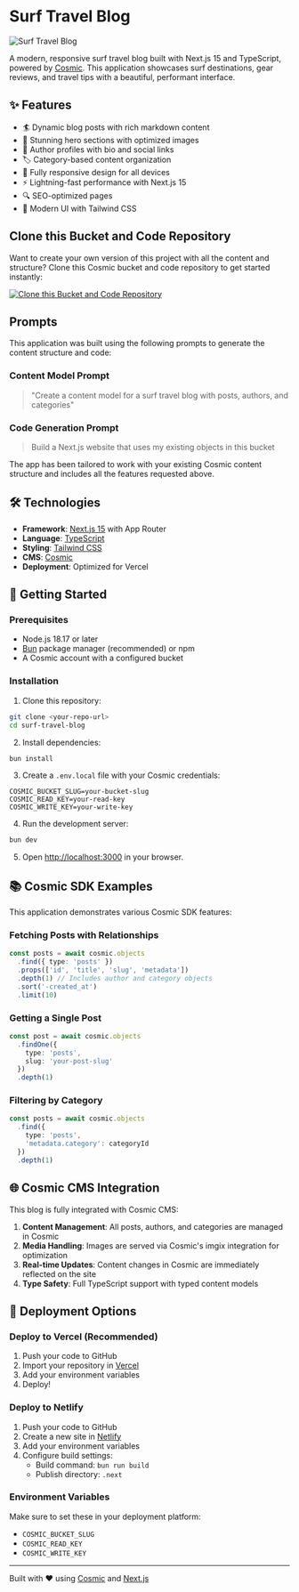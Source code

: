 # Surf Travel Blog

![Surf Travel Blog](https://imgix.cosmicjs.com/2cca3b00-761f-11f0-a051-23c10f41277a-photo-1502680390469-be75c86b636f-1754853669461.jpg?w=1200&h=300&fit=crop&auto=format,compress)

A modern, responsive surf travel blog built with Next.js 15 and TypeScript, powered by [Cosmic](https://www.cosmicjs.com). This application showcases surf destinations, gear reviews, and travel tips with a beautiful, performant interface.

## ✨ Features

- 🏄 Dynamic blog posts with rich markdown content
- 📸 Stunning hero sections with optimized images
- 👤 Author profiles with bio and social links
- 🏷️ Category-based content organization
- 📱 Fully responsive design for all devices
- ⚡ Lightning-fast performance with Next.js 15
- 🔍 SEO-optimized pages
- 🎨 Modern UI with Tailwind CSS

## Clone this Bucket and Code Repository

Want to create your own version of this project with all the content and structure? Clone this Cosmic bucket and code repository to get started instantly:

[![Clone this Bucket and Code Repository](https://img.shields.io/badge/Clone%20this%20Bucket-29abe2?style=for-the-badge&logo=cosmic&logoColor=white)](http://localhost:3040/projects/new?clone_bucket=6898ec38cb41bbbd80e22fcb&clone_repository=6898faffb9c8511fa3f67d95)

## Prompts

This application was built using the following prompts to generate the content structure and code:

### Content Model Prompt

> "Create a content model for a surf travel blog with posts, authors, and categories"

### Code Generation Prompt

> Build a Next.js website that uses my existing objects in this bucket

The app has been tailored to work with your existing Cosmic content structure and includes all the features requested above.

## 🛠️ Technologies

- **Framework**: [Next.js 15](https://nextjs.org/) with App Router
- **Language**: [TypeScript](https://www.typescriptlang.org/)
- **Styling**: [Tailwind CSS](https://tailwindcss.com/)
- **CMS**: [Cosmic](https://www.cosmicjs.com)
- **Deployment**: Optimized for Vercel

## 🚀 Getting Started

### Prerequisites

- Node.js 18.17 or later
- [Bun](https://bun.sh/) package manager (recommended) or npm
- A Cosmic account with a configured bucket

### Installation

1. Clone this repository:
```bash
git clone <your-repo-url>
cd surf-travel-blog
```

2. Install dependencies:
```bash
bun install
```

3. Create a `.env.local` file with your Cosmic credentials:
```env
COSMIC_BUCKET_SLUG=your-bucket-slug
COSMIC_READ_KEY=your-read-key
COSMIC_WRITE_KEY=your-write-key
```

4. Run the development server:
```bash
bun dev
```

5. Open [http://localhost:3000](http://localhost:3000) in your browser.

## 📚 Cosmic SDK Examples

This application demonstrates various Cosmic SDK features:

### Fetching Posts with Relationships
```typescript
const posts = await cosmic.objects
  .find({ type: 'posts' })
  .props(['id', 'title', 'slug', 'metadata'])
  .depth(1) // Includes author and category objects
  .sort('-created_at')
  .limit(10)
```

### Getting a Single Post
```typescript
const post = await cosmic.objects
  .findOne({
    type: 'posts',
    slug: 'your-post-slug'
  })
  .depth(1)
```

### Filtering by Category
```typescript
const posts = await cosmic.objects
  .find({
    type: 'posts',
    'metadata.category': categoryId
  })
  .depth(1)
```

## 🌐 Cosmic CMS Integration

This blog is fully integrated with Cosmic CMS:

1. **Content Management**: All posts, authors, and categories are managed in Cosmic
2. **Media Handling**: Images are served via Cosmic's imgix integration for optimization
3. **Real-time Updates**: Content changes in Cosmic are immediately reflected on the site
4. **Type Safety**: Full TypeScript support with typed content models

## 🚢 Deployment Options

### Deploy to Vercel (Recommended)

1. Push your code to GitHub
2. Import your repository in [Vercel](https://vercel.com)
3. Add your environment variables
4. Deploy!

### Deploy to Netlify

1. Push your code to GitHub
2. Create a new site in [Netlify](https://netlify.com)
3. Add your environment variables
4. Configure build settings:
   - Build command: `bun run build`
   - Publish directory: `.next`

### Environment Variables

Make sure to set these in your deployment platform:
- `COSMIC_BUCKET_SLUG`
- `COSMIC_READ_KEY`
- `COSMIC_WRITE_KEY`

---

Built with ❤️ using [Cosmic](https://www.cosmicjs.com) and [Next.js](https://nextjs.org)
<!-- README_END -->